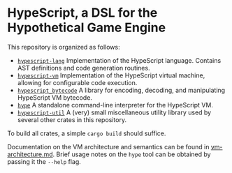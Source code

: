# HypeScript, a DSL for the Hypothetical Game Engine

This repository is organized as follows:

- [`hypescript-lang`](hypescript-lang) Implementation of the HypeScript language. Contains
  AST definitions and code generation routines.
- [`hypescript-vm`](hypescript-vm) Implementation of the HypeScript virtual machine,
  allowing for configurable code execution.
- [`hypescript_bytecode`](hypescript_bytecode) A library for encoding, decoding, and
  manipulating HypeScript VM bytecode.
- [`hype`](hype) A standalone command-line interpreter for the HypeScript VM.
- [`hypescript-util`](hypescript-util) A (very) small miscellaneous utility library used
  by several other crates in this repository.

To build all crates, a simple `cargo build` should suffice.

Documentation on the VM architecture and semantics can be found in
[vm-architecture.md](vm-architecture.md). Brief usage notes on the `hype` tool can be
obtained by passing it the `--help` flag.
